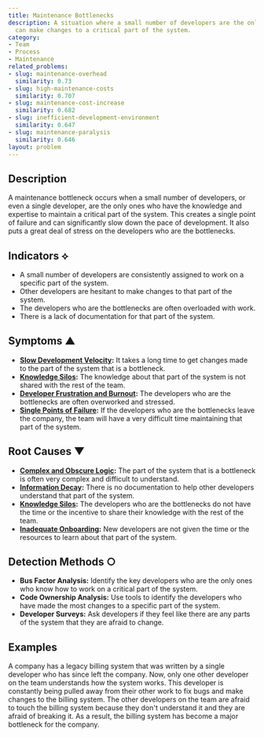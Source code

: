 ```yaml
---
title: Maintenance Bottlenecks
description: A situation where a small number of developers are the only ones who
  can make changes to a critical part of the system.
category:
- Team
- Process
- Maintenance
related_problems:
- slug: maintenance-overhead
  similarity: 0.73
- slug: high-maintenance-costs
  similarity: 0.707
- slug: maintenance-cost-increase
  similarity: 0.682
- slug: inefficient-development-environment
  similarity: 0.647
- slug: maintenance-paralysis
  similarity: 0.646
layout: problem
---
```


## Description
A maintenance bottleneck occurs when a small number of developers, or even a single developer, are the only ones who have the knowledge and expertise to maintain a critical part of the system. This creates a single point of failure and can significantly slow down the pace of development. It also puts a great deal of stress on the developers who are the bottlenecks.

## Indicators ⟡
- A small number of developers are consistently assigned to work on a specific part of the system.
- Other developers are hesitant to make changes to that part of the system.
- The developers who are the bottlenecks are often overloaded with work.
- There is a lack of documentation for that part of the system.

## Symptoms ▲
- **[Slow Development Velocity](slow-development-velocity.md):** It takes a long time to get changes made to the part of the system that is a bottleneck.
- **[Knowledge Silos](knowledge-silos.md):** The knowledge about that part of the system is not shared with the rest of the team.
- **[Developer Frustration and Burnout](developer-frustration-and-burnout.md):** The developers who are the bottlenecks are often overworked and stressed.
- **[Single Points of Failure](single-points-of-failure.md):** If the developers who are the bottlenecks leave the company, the team will have a very difficult time maintaining that part of the system.

## Root Causes ▼
- **[Complex and Obscure Logic](complex-and-obscure-logic.md):** The part of the system that is a bottleneck is often very complex and difficult to understand.
- **[Information Decay](information-decay.md):** There is no documentation to help other developers understand that part of the system.
- **[Knowledge Silos](knowledge-silos.md):** The developers who are the bottlenecks do not have the time or the incentive to share their knowledge with the rest of the team.
- **[Inadequate Onboarding](inadequate-onboarding.md):** New developers are not given the time or the resources to learn about that part of the system.

## Detection Methods ○
- **Bus Factor Analysis:** Identify the key developers who are the only ones who know how to work on a critical part of the system.
- **Code Ownership Analysis:** Use tools to identify the developers who have made the most changes to a specific part of the system.
- **Developer Surveys:** Ask developers if they feel like there are any parts of the system that they are afraid to change.

## Examples
A company has a legacy billing system that was written by a single developer who has since left the company. Now, only one other developer on the team understands how the system works. This developer is constantly being pulled away from their other work to fix bugs and make changes to the billing system. The other developers on the team are afraid to touch the billing system because they don't understand it and they are afraid of breaking it. As a result, the billing system has become a major bottleneck for the company.
